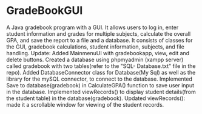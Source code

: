 # GradeBookGUI
A Java gradebook program with a GUI. It allows users to log in, enter student information and grades for multiple subjects, calculate the overall GPA, 
and save the report to a file and a database. It consists of classes for the GUI, gradebook calculations, student information, subjects, and file handling.
Update:
Added MainmenuUI with gradebookapp, view, edit and delete buttons. Created a database using phpmyadmin (xampp server) called gradebook with two tables(refer to the "SQL- Database.txt" file in the repo).
Added DatabaseConnector class for Database(My Sql) as well as the library for the mySQL connector, to connect to the database. Implemented Save to database(gradebook) in CalculateGPA() function to save user input
in the database. Implemented viewRecords() to display student details(from the student table) in the database(gradebook). Updated viewRecords(): made it a scrollable window for
viewing of the student records.
